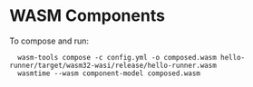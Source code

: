 WASM Components
==========

To compose and run:

```
  wasm-tools compose -c config.yml -o composed.wasm hello-runner/target/wasm32-wasi/release/hello-runner.wasm
  wasmtime --wasm component-model composed.wasm
```
